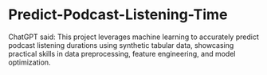 # Predict-Podcast-Listening-Time
ChatGPT said: This project leverages machine learning to accurately predict podcast listening durations using synthetic tabular data, showcasing practical skills in data preprocessing, feature engineering, and model optimization.
